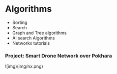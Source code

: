# Algorithms

- Sorting
- Search
- Graph and Tree algorithms
- AI search Algorithms
- Networkx tutorials


### Project: Smart Drone Network over Pokhara

![img)(img/nx.png)
